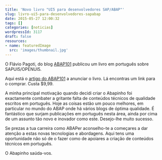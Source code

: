 ```yaml
---
title: 'Novo livro "UI5 para desenvolvedores SAP/ABAP"'
slug: livro-ui5-para-desenvolvedores-sapabap
date: 2015-05-27 12:00:32
tags: []
categories: [noticias]
wordpressId: 3117
draft: false
resources:
- name: featuredImage
  src: 'images/thumbnail.jpg'
---
```

O Flávio Pagoti, do blog [ABAP101][1] publicou um livro em português sobre SAPUI5/OPENUI5.

Aqui está o [artigo do ABAP101][2] a anunciar o livro. Lá encontras um link para o comprar. Custa $9,99.

A minha principal motivação quando decidi criar o Abapinho foi exactamente combater a gritante falta de conteúdos técnicos de qualidade escritos em português. Hoje as coisas estão um pouco melhores, em particular no mundo do ABAP onde há vários blogs de óptima qualidade. É fantástico que surjam publicações em português nesta área, ainda por cima de um assunto tão novo e inovador como este. Desejo-lhe muito sucesso.

Se prezas a tua carreira como ABAPer aconselho-te a começares a dar atenção a estas novas tecnologias e abordagens. Aqui tens uma oportunidade não só de o fazer como de apoiares a criação de conteúdos técnicos em português.

O Abapinho saúda-vos.

   [1]: https://abap101.com
   [2]: https://abap101.com/2015/04/28/livro-ui5-para-desenvolvedores-sapabap
